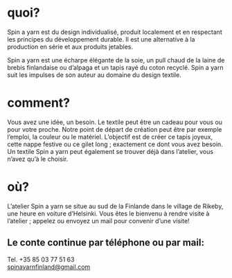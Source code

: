 # quoi?

Spin a yarn est du design individualisé, produit localement et en respectant les principes du développement durable. Il est une alternative à la production en série et aux produits jetables.

Spin a yarn est une écharpe élégante de la soie, un pull chaud de la laine de brebis finlandaise ou d’alpaga et un tapis rayé du coton recyclé. Spin a yarn suit les impulses de son auteur au domaine du design textile.


# comment?

Vous avez une idée, un besoin. Le textile peut être un cadeau pour vous ou pour votre proche. Notre point de départ de création peut être par exemple l’emploi, la couleur ou le matériel. L’objectif est de créer ce tapis joyeux, cette nappe festive ou ce gilet long ; exactement ce dont vous avez besoin. Un textile Spin a yarn peut également se trouver déjà dans l’atelier, vous n’avez qu’à le choisir. 


# où?

L’atelier Spin a yarn se situe au sud de la Finlande dans le village de Rikeby, une heure en voiture d’Helsinki. Vous êtes le bienvenu à rendre visite à l’atelier ; appelez ou envoyez un mail pour convenir d’une visite!


## Le conte continue par téléphone ou par mail:
Tel. +35 85 03 77 51 63  
spinayarnfinland@gmail.com